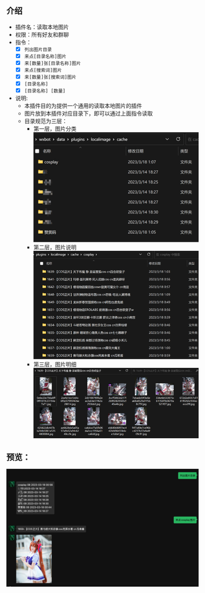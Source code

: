 ## 介绍

* 插件名：读取本地图片
* 权限：所有好友和群聊
* 指令：
    * [x] `列出图片目录`
    * [x] `来点[目录名称]图片`
    * [x] `来[数量]张[目录名称]图片`
    * [x] `来点[搜索词]图片`
    * [x] `来[数量]张[搜索词]图片`
    * [x] `[目录名称]`
    * [x] `[目录名称] [数量]`
* 说明: 
  * 本插件目的为提供一个通用的读取本地图片的插件
  * 图片放到本插件对应目录下，即可以通过上面指令读取
  * 目录规范为三层：
    * 第一层，图片分类![l1](l1.png)
    * 第二层，图片说明![l2](l2.png)
    * 第三层，图片明细![l3](l3.png)

## 预览：

![img](preview.png)